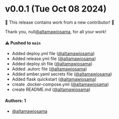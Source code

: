 # v0.0.1 (Tue Oct 08 2024)

:tada: This release contains work from a new contributor! :tada:

Thank you, null[@altamawiosama](https://github.com/altamawiosama), for all your work!

#### ⚠️ Pushed to `main`

- Added deploy.yml file ([@altamawiosama](https://github.com/altamawiosama))
- Added release.yml file ([@altamawiosama](https://github.com/altamawiosama))
- Added deploy.sh file ([@altamawiosama](https://github.com/altamawiosama))
- Added .autorc file ([@altamawiosama](https://github.com/altamawiosama))
- Added amber.yaml secrets file ([@altamawiosama](https://github.com/altamawiosama))
- Added flask quickstart ([@altamawiosama](https://github.com/altamawiosama))
- create .docker-compose.yml ([@altamawiosama](https://github.com/altamawiosama))
- create README.md ([@altamawiosama](https://github.com/altamawiosama))

#### Authors: 1

- [@altamawiosama](https://github.com/altamawiosama)
